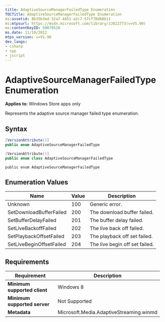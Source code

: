 ```yaml
---
title: AdaptiveSourceManagerFailedType Enumeration
TOCTitle: AdaptiveSourceManagerFailedType Enumeration
ms:assetid: 8b35b3ed-32a7-4451-a2c7-57cf70d68b11
ms:mtpsurl: https://msdn.microsoft.com/library/JJ822773(v=VS.90)
ms:contentKeyID: 50079528
ms.date: 11/19/2012
mtps_version: v=VS.90
dev_langs:
- csharp
- cpp
- jscript
---
```


# AdaptiveSourceManagerFailedType Enumeration

**Applies to:** Windows Store apps only

Represents the adaptive source manager failed type enumeration.

## Syntax

```csharp
[VersionAttribute()]
public enum AdaptiveSourceManagerFailedType
```

```cpp
[VersionAttribute()]
public enum class AdaptiveSourceManagerFailedType
```

```jscript
public enum AdaptiveSourceManagerFailedType
```

## Enumeration Values

|Name|Value|Description|
|--- |--- |--- |
|Unknown|100|Generic error.|
|SetDownloadBufferFailed|200|The download buffer failed.|
|SetBufferDelayFailed|201|The buffer delay failed.|
|SetLiveBackoffFailed|202|The live back off failed.|
|SetPlaybackOffsetFailed|203|The playback off set failed.|
|SetLiveBeginOffsetFailed|204|The live begin off set failed.|

## Requirements

|Requirement|Description|
|--- |--- |
|**Minimum supported client**|Windows 8|
|**Minimum supported server**|Not Supported|
|**Metadata**|Microsoft.Media.AdaptiveStreaming.winmd|

